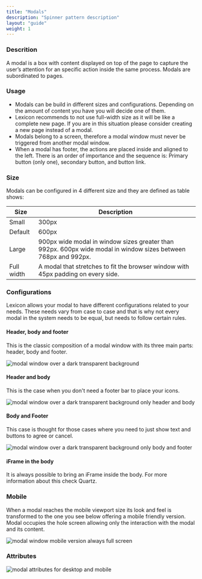```yaml
---
title: "Modals"
description: "Spinner pattern description"
layout: "guide"
weight: 1
---
```


### Descrition

A modal is a box with content displayed on top of the page to capture the user’s attention for an specific action inside the same process. Modals are subordinated to pages.

### Usage

* Modals can be build in different sizes and configurations. Depending on the amount of content you have you will decide one of them.
* Lexicon recommends to not use full-width size as it will be like a complete new page. If you are in this situation please consider creating a new page instead of a modal.
* Modals belong to a screen, therefore a modal window must never be triggered from another modal window.
* When a modal has footer, the actions are placed inside and aligned to the left. There is an order of importance and the sequence is: Primary button (only one), secondary button, and button link.

### Size

Modals can be configured in 4 different size and they are defined as table shows:

| Size | Description |
| ---- | ----- |
| Small | 300px |
| Default | 600px |
| Large | 900px wide modal in window sizes greater than 992px. 600px wide modal in window sizes between 768px and 992px. |
| Full width | A modal that stretches to fit the browser window with 45px padding on every side. |

### Configurations

Lexicon allows your modal to have different configurations related to your needs. These needs vary from case to case and that is why not every modal in the system needs to be equal, but needs to follow certain rules.

#### Header, body and footer

This is the classic composition of a modal window with its three main parts: header, body and footer.

![modal window over a dark transparent background](../../../images/modal.png)

#### Header and body

This is the case when you don't need a footer bar to place your icons.

![modal window over a dark transparent background only header and body](../../../images/modalHeaderBody.png)

#### Body and Footer

This case is thought for those cases where you need to just show text and buttons to agree or cancel.

![modal window over a dark transparent background only body and footer](../../../images/modalBodyFooter.png)

#### iFrame in the body

It is always possible to bring an iFrame inside the body. For more information about this check Quartz.

### Mobile

When a modal reaches the mobile viewport size its look and feel is transformed to the one you see below offering a mobile friendly version. Modal occupies the hole screen allowing only the interaction with the modal and its content.

![modal window mobile version always full screen](../../../images/modalMobileWhiteBg.png)

### Attributes

![modal attributes for desktop and mobile](../../../images/modalAttributes.png)

